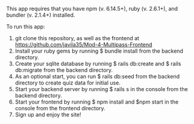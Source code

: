 This app requires that you have npm (v. 6.14.5+), ruby (v. 2.6.1+), and bundler (v. 2.1.4+) installed.

To run this app:

1. git clone this repository, as well as the frontend at https://github.com/javila35/Mod-4-Multipass-Frontend
2. Install your ruby gems by running $ bundle install from the backend directory.
3. Create your sqlite database by running $ rails db:create and $ rails db:migrate from the backend directory.
4. As an optional start, you can run $ rails db:seed from the backend directory to create quiz data for initial use.
5. Start your backend server by running $ rails s in the console from the backend directory.
6. Start your frontend by running $ npm install and $npm start in the console from the frontend directory.
7.  Sign up and enjoy the site!
